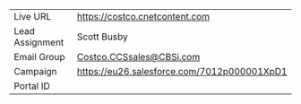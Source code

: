 
|                 |       |
|-----------------|-------|
| Live URL        | https://costco.cnetcontent.com |
| Lead Assignment | Scott Busby |
| Email Group     | Costco.CCSsales@CBSi.com |
| Campaign        | https://eu26.salesforce.com/7012p000001XpD1 |
| Portal ID       |       |
